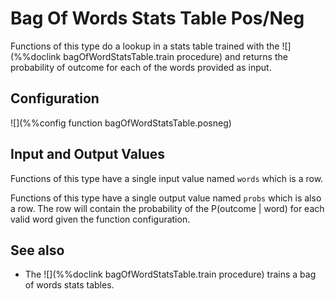 # Bag Of Words Stats Table Pos/Neg

Functions of this type do a lookup in a stats table trained with the 
![](%%doclink bagOfWordStatsTable.train procedure) and returns 
the probability of outcome for each of the words provided as input.

## Configuration

![](%%config function bagOfWordStatsTable.posneg)

## Input and Output Values

Functions of this type have a single input value named `words` which is a row.

Functions of this type have a single output value named `probs` which is also a row. 
The row will contain the probability of the P(outcome | word) for each valid word 
given the function configuration.

## See also
* The ![](%%doclink bagOfWordStatsTable.train procedure) trains a bag of words stats tables.

